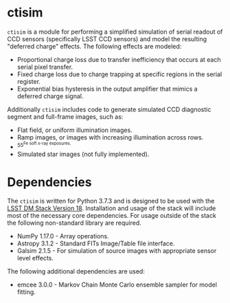 # ctisim

 `ctisim` is a module for performing a simplified simulation of serial readout of CCD sensors (specifically LSST CCD sensors) and model the resulting "deferred charge" effects.  The following effects are modeled:
* Proportional charge loss due to transfer inefficiency that occurs at each serial pixel transfer.
* Fixed charge loss due to charge trapping at specific regions in the serial register.
* Exponential bias hysteresis in the output amplifier that mimics a deferred charge signal.

Additionally `ctisim` includes code to generate simulated CCD diagnostic segment and full-frame images, such as:
* Flat field, or uniform illumination images.
* Ramp images, or images with increasing illumination across rows.
* <sup>55<sup>Fe soft x-ray exposures.
* Simulated star images (not fully implemented).

# Dependencies

The `ctisim` is written for Python 3.7.3 and is designed to be used with the [LSST DM Stack Version 18](https://pipelines.lsst.io/).  Installation and usage of the stack will include most of the necessary core dependencies.  For usage outside of the stack the following non-standard library are required.  

* NumPy 1.17.0 - Array operations.
* Astropy 3.1.2 - Standard FITs Image/Table file interface.
* Galsim 2.1.5 - For simulation of source images with appropriate sensor level effects.

The following additional dependencies are used:

* emcee 3.0.0 - Markov Chain Monte Carlo ensemble sampler for model fitting.


